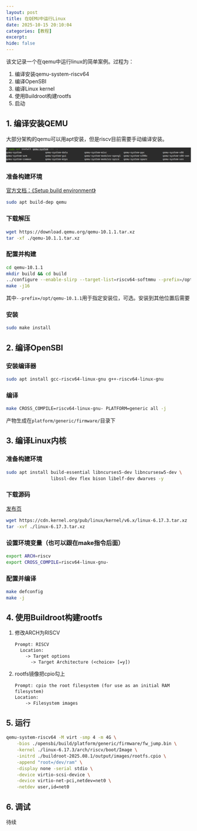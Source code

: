 ```yaml
---
layout: post
title: 在QEMU中运行Linux
date: 2025-10-15 20:10:04
categories: [教程]
excerpt:
hide: false
---
```


该文记录一个在qemu中运行linux的简单案例。过程为：

1. 编译安装qemu-system-riscv64
2. 编译OpenSBI
3. 编译Linux kernel
4. 使用Buildroot构建rootfs
5. 启动

## 1. 编译安装QEMU

大部分架构的qemu可以用apt安装，但是riscv目前需要手动编译安装。

![alt text](./assets/run_linux_in_qemu/qemu-dist.png)

### 准备构建环境

[官方文档：《Setup build environment》](https://www.qemu.org/docs/master/devel/build-environment.html)

```sh
sudo apt build-dep qemu
```

### 下载解压
```sh
wget https://download.qemu.org/qemu-10.1.1.tar.xz
tar -xf ./qemu-10.1.1.tar.xz
```

### 配置并构建
```sh
cd qemu-10.1.1
mkdir build && cd build
../configure --enable-slirp --target-list=riscv64-softmmu --prefix=/opt/qemu-10.1.1
make -j16
```

其中`--prefix=/opt/qemu-10.1.1`用于指定安装位，可选。安装到其他位置后需要

### 安装
```sh
sudo make install
```

## 2. 编译OpenSBI

### 安装编译器

```sh
sudo apt install gcc-riscv64-linux-gnu g++-riscv64-linux-gnu
```

### 编译

```sh
make CROSS_COMPILE=riscv64-linux-gnu- PLATFORM=generic all -j
```

产物生成在`platform/generic/firmware/`目录下

## 3. 编译Linux内核

### 准备构建环境
```sh
sudo apt install build-essential libncurses5-dev libncursesw5-dev \
                 libssl-dev flex bison libelf-dev dwarves -y
```

### 下载源码

[发布页](https://www.kernel.org/)

```sh
wget https://cdn.kernel.org/pub/linux/kernel/v6.x/linux-6.17.3.tar.xz
tar -xvf ./linux-6.17.3.tar.xz
```

### 设置环境变量（也可以跟在make指令后面）

```sh
export ARCH=riscv
export CROSS_COMPILE=riscv64-linux-gnu-
```

### 配置并编译

```sh
make defconfig
make -j
```

## 4. 使用Buildroot构建rootfs

1. 修改ARCH为RISCV
   ```
   Prompt: RISCV
     Location:
       -> Target options
         -> Target Architecture (<choice> [=y])
   ```

2. rootfs镜像把cpio勾上
   ```
   Prompt: cpio the root filesystem (for use as an initial RAM filesystem)
   Location:
       -> Filesystem images
   ```


## 5. 运行

```sh
qemu-system-riscv64 -M virt -smp 4 -m 4G \
    -bios ./opensbi/build/platform/generic/firmware/fw_jump.bin \
    -kernel ./linux-6.17.3/arch/riscv/boot/Image \
    -initrd ./buildroot-2025.08.1/output/images/rootfs.cpio \
    -append "root=/dev/ram" \
    -display none -serial stdio \
    -device virtio-scsi-device \
    -device virtio-net-pci,netdev=net0 \
    -netdev user,id=net0
```

## 6. 调试

待续
